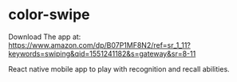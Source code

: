 # color-swipe
Download The app at: https://www.amazon.com/dp/B07P1MF8N2/ref=sr_1_11?keywords=swiping&qid=1551241182&s=gateway&sr=8-11

React native mobile app to play with recognition and recall abilities.


